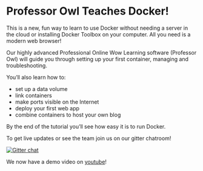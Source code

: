 # Professor Owl Teaches Docker!

This is a new, fun way to learn to use Docker without needing a server in the cloud or installing Docker Toolbox on your computer. All you need is a modern web browser! 

Our highly advanced Professional Online Wow Learning software (Professor Owl) will guide you through setting up your first container, managing and troubleshooting.

You’ll also learn how to:
- set up a data volume
- link containers
- make ports visible on the Internet
- deploy your first web app
- combine containers to host your own blog

By the end of the tutorial you’ll see how easy it is to run Docker.

To get live updates or see the team join us on our gitter chatroom!

[![Gitter chat](https://badges.gitter.im/gitterHQ/gitter.png)](https://gitter.im/booyaa/ProfessorOwl)

We now have a demo video on [youtube](https://youtu.be/W4i7fzvy38U)!
